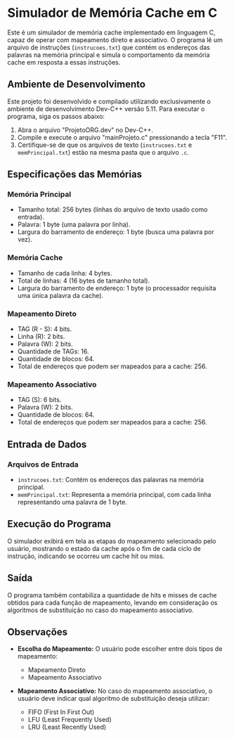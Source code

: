 # Simulador de Memória Cache em C

Este é um simulador de memória cache implementado em linguagem C, capaz de operar com mapeamento direto e associativo. O programa lê um arquivo de instruções (`instrucoes.txt`) que contém os endereços das palavras na memória principal e simula o comportamento da memória cache em resposta a essas instruções.

## Ambiente de Desenvolvimento
Este projeto foi desenvolvido e compilado utilizando exclusivamente o ambiente de desenvolvimento Dev-C++ versão 5.11. Para executar o programa, siga os passos abaixo:

1. Abra o arquivo "ProjetoORG.dev" no Dev-C++.
2. Compile e execute o arquivo "mainProjeto.c" pressionando a tecla "F11".
3. Certifique-se de que os arquivos de texto (`instrucoes.txt` e `memPrincipal.txt`) estão na mesma pasta que o arquivo `.c`.

## Especificações das Memórias

### Memória Principal
- Tamanho total: 256 bytes (linhas do arquivo de texto usado como entrada).
- Palavra: 1 byte (uma palavra por linha).
- Largura do barramento de endereço: 1 byte (busca uma palavra por vez).

### Memória Cache
- Tamanho de cada linha: 4 bytes.
- Total de linhas: 4 (16 bytes de tamanho total).
- Largura do barramento de endereço: 1 byte (o processador requisita uma única palavra da cache).

### Mapeamento Direto
- TAG (R - S): 4 bits.
- Linha (R): 2 bits.
- Palavra (W): 2 bits.
- Quantidade de TAGs: 16.
- Quantidade de blocos: 64.
- Total de endereços que podem ser mapeados para a cache: 256.

### Mapeamento Associativo
- TAG (S): 6 bits.
- Palavra (W): 2 bits.
- Quantidade de blocos: 64.
- Total de endereços que podem ser mapeados para a cache: 256.

## Entrada de Dados

### Arquivos de Entrada
- `instrucoes.txt`: Contém os endereços das palavras na memória principal.
- `memPrincipal.txt`: Representa a memória principal, com cada linha representando uma palavra de 1 byte.

## Execução do Programa

O simulador exibirá em tela as etapas do mapeamento selecionado pelo usuário, mostrando o estado da cache após o fim de cada ciclo de instrução, indicando se ocorreu um cache hit ou miss.

## Saída

O programa também contabiliza a quantidade de hits e misses de cache obtidos para cada função de mapeamento, levando em consideração os algoritmos de substituição no caso do mapeamento associativo.

## Observações

- **Escolha do Mapeamento:**
  O usuário pode escolher entre dois tipos de mapeamento:
  - Mapeamento Direto
  - Mapeamento Associativo

- **Mapeamento Associativo:**
  No caso do mapeamento associativo, o usuário deve indicar qual algoritmo de substituição deseja utilizar:
  - FIFO (First In First Out)
  - LFU (Least Frequently Used)
  - LRU (Least Recently Used)
